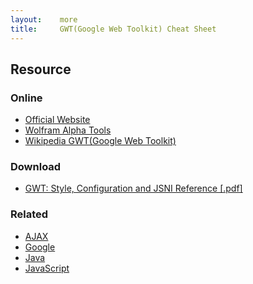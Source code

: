 ```yaml
---
layout:    more
title:     GWT(Google Web Toolkit) Cheat Sheet
---
```

<div class="content content-400">
    <div class="board board-326">
        <h2 class="board-title">Resource</h2>
        <div class="board-card">
            <h3 class="board-card-title">Online</h3>
            <ul>
                <li><a href="">Official Website</a></li>
                <li><a href="">Wolfram Alpha Tools</a></li>
                <li><a href="http://en.wikipedia.org/wiki/Google_Web_Toolkit">Wikipedia GWT(Google Web Toolkit)</a></li>
            </ul>
        </div>
        <div class="board-card">
            <h3 class="board-card-title">Download</h3>
            <ul>
                <li><a href="http://refcardz.dzone.com/refcardz/gwt-style-configuration-and-js">GWT: Style, Configuration and JSNI Reference [.pdf]</a></li>
            </ul>
        </div>
        <div class="board-card">
            <h3 class="board-card-title">Related</h3>
            <ul>
                <li><a href="/ajax" title="AJAX Cheat Sheet">AJAX</a></li>
                <li><a href="/google" title="Google Cheat Sheet">Google</a></li>
                <li><a href="/java" title="Java Cheat Sheet">Java</a></li>
                <li><a href="/javascript" title="JavaScript Cheat Sheet">JavaScript</a></li>
            </ul>
        </div>
    </div>
</div>
